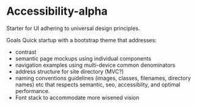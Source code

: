 # Accessibility-alpha
Starter for UI adhering to universal design principles.

Goals
Quick startup with a bootstrap theme that addresses:
- contrast
- semantic page mockups using individual components
- navigation examples using multi-device common denominators
- address structure for site directory (MVC?) 
- naming conventions guidelines (images, classes, filenames, directory names) etc that respects semantic, seo, accessiblity, and optimal performance. 
- Font stack to accommodate more wisened vision


